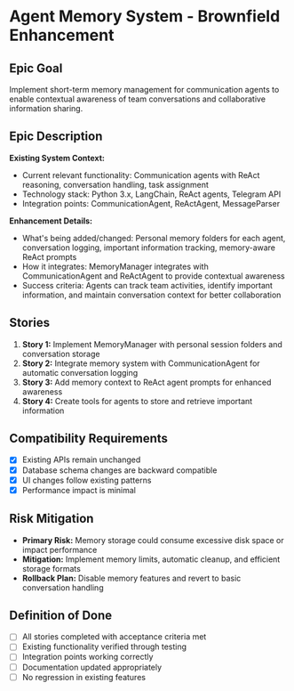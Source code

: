 # Agent Memory System - Brownfield Enhancement

## Epic Goal

Implement short-term memory management for communication agents to enable contextual awareness of team conversations and collaborative information sharing.

## Epic Description

**Existing System Context:**

- Current relevant functionality: Communication agents with ReAct reasoning, conversation handling, task assignment
- Technology stack: Python 3.x, LangChain, ReAct agents, Telegram API
- Integration points: CommunicationAgent, ReActAgent, MessageParser

**Enhancement Details:**

- What's being added/changed: Personal memory folders for each agent, conversation logging, important information tracking, memory-aware ReAct prompts
- How it integrates: MemoryManager integrates with CommunicationAgent and ReActAgent to provide contextual awareness
- Success criteria: Agents can track team activities, identify important information, and maintain conversation context for better collaboration

## Stories

1. **Story 1:** Implement MemoryManager with personal session folders and conversation storage
2. **Story 2:** Integrate memory system with CommunicationAgent for automatic conversation logging
3. **Story 3:** Add memory context to ReAct agent prompts for enhanced awareness
4. **Story 4:** Create tools for agents to store and retrieve important information

## Compatibility Requirements

- [x] Existing APIs remain unchanged
- [x] Database schema changes are backward compatible
- [x] UI changes follow existing patterns
- [x] Performance impact is minimal

## Risk Mitigation

- **Primary Risk:** Memory storage could consume excessive disk space or impact performance
- **Mitigation:** Implement memory limits, automatic cleanup, and efficient storage formats
- **Rollback Plan:** Disable memory features and revert to basic conversation handling

## Definition of Done

- [ ] All stories completed with acceptance criteria met
- [ ] Existing functionality verified through testing
- [ ] Integration points working correctly
- [ ] Documentation updated appropriately
- [ ] No regression in existing features
